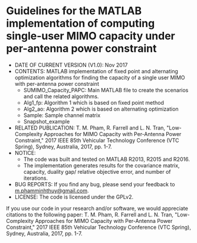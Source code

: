 # Guidelines for the MATLAB implementation of computing single-user MIMO capacity under per-antenna power constraint 

* DATE OF CURRENT VERSION (V1.0): Nov 2017 
* CONTENTS: MATLAB implementation of fixed point and alternating optimization algorithms for finding the capacity of a single user MIMO with per-antenna power constraint
  - SUMIMO_Capacity_PAPC: Main MATLAB file to create the scenarios and call the related algorithms.
  - Alg1_fp: Algorithm 1 which is based on fixed point method
  - Alg2_ao: Algorithm 2 which is based on alternating optimization
  - Sample: Sample channel matrix
  - Snapshot_example
* RELATED PUBLICATION: 
T. M. Pham, R. Farrell and L. N. Tran, "Low-Complexity Approaches for MIMO Capacity with Per-Antenna Power Constraint," 2017 IEEE 85th Vehicular Technology Conference (VTC Spring), Sydney, Australia, 2017, pp. 1-7.
* NOTICE:
  - The code was built and tested on MATLAB R2013, R2015 and R2016.
  - The implementation generates results for the covariance matrix, capacity, duality gap/ relative objective error, and number of iterations. 
* BUG REPORTS: If you find any bug, please send your feedback to m.phamminhthuy@gmail.com.
* LICENSE: The code is licensed under the GPLv2.


If you use our code in your research and/or software, we would appreciate citations to the following paper:
T. M. Pham, R. Farrell and L. N. Tran, "Low-Complexity Approaches for MIMO Capacity with Per-Antenna Power Constraint," 2017 IEEE 85th Vehicular Technology Conference (VTC Spring), Sydney, Australia, 2017, pp. 1-7.
